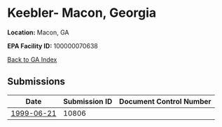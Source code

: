 # Keebler- Macon, Georgia

**Location:** Macon, GA

**EPA Facility ID:** 100000070638

[Back to GA Index](../../index.md)

## Submissions

| Date | Submission ID | Document Control Number |
|------|--------------|-------------------------|
| [1999-06-21](submissions/10806.md) | 10806 |  |
